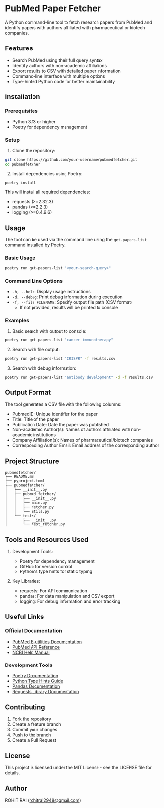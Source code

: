 # PubMed Paper Fetcher

A Python command-line tool to fetch research papers from PubMed and identify papers with authors affiliated with pharmaceutical or biotech companies.

## Features

- Search PubMed using their full query syntax
- Identify authors with non-academic affiliations
- Export results to CSV with detailed paper information
- Command-line interface with multiple options
- Type-hinted Python code for better maintainability

## Installation

### Prerequisites

- Python 3.13 or higher
- Poetry for dependency management

### Setup

1. Clone the repository:

```bash
git clone https://github.com/your-username/pubmedfetcher.git
cd pubmedfetcher
```

2. Install dependencies using Poetry:

```bash
poetry install
```

This will install all required dependencies:

- requests (>=2.32.3)
- pandas (>=2.2.3)
- logging (>=0.4.9.6)

## Usage

The tool can be used via the command line using the `get-papers-list` command installed by Poetry.

### Basic Usage

```bash
poetry run get-papers-list "<your-search-query>"
```

### Command Line Options

- `-h, --help`: Display usage instructions
- `-d, --debug`: Print debug information during execution
- `-f, --file FILENAME`: Specify output file path (CSV format)
  - If not provided, results will be printed to console

### Examples

1. Basic search with output to console:

```bash
poetry run get-papers-list "cancer immunotherapy"
```

2. Search with file output:

```bash
poetry run get-papers-list "CRISPR" -f results.csv
```

3. Search with debug information:

```bash
poetry run get-papers-list "antibody development" -d -f results.csv
```

## Output Format

The tool generates a CSV file with the following columns:

- PubmedID: Unique identifier for the paper
- Title: Title of the paper
- Publication Date: Date the paper was published
- Non-academic Author(s): Names of authors affiliated with non-academic institutions
- Company Affiliation(s): Names of pharmaceutical/biotech companies
- Corresponding Author Email: Email address of the corresponding author

## Project Structure

```
pubmedfetcher/
├── README.md
├── pyproject.toml
├── pubmedfetcher/
│   ├── __init__.py
│   ├── pubmed_fetcher/
│   │   ├── __init__.py
│   │   ├── main.py
│   │   ├── fetcher.py
│   │   └── utils.py
│   └── tests/
│       ├── __init__.py
│       └── test_fetcher.py
```

## Tools and Resources Used

1. Development Tools:

   - Poetry for dependency management
   - GitHub for version control
   - Python's type hints for static typing

2. Key Libraries:
   - requests: For API communication
   - pandas: For data manipulation and CSV export
   - logging: For debug information and error tracking

## Useful Links

### Official Documentation

- [PubMed E-utilities Documentation](https://www.ncbi.nlm.nih.gov/books/NBK25501/)
- [PubMed API Reference](https://www.ncbi.nlm.nih.gov/books/NBK25500/)
- [NCBI Help Manual](https://www.ncbi.nlm.nih.gov/books/NBK3831/)

### Development Tools

- [Poetry Documentation](https://python-poetry.org/docs/)
- [Python Type Hints Guide](https://docs.python.org/3/library/typing.html)
- [Pandas Documentation](https://pandas.pydata.org/docs/)
- [Requests Library Documentation](https://requests.readthedocs.io/)

## Contributing

1. Fork the repository
2. Create a feature branch
3. Commit your changes
4. Push to the branch
5. Create a Pull Request

## License

This project is licensed under the MIT License - see the LICENSE file for details.

## Author

ROHIT RAI (rohitrai2948@gmail.com)
